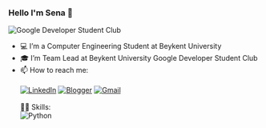 ### Hello I'm Sena 👋
![Google Developer Student Club](https://media.giphy.com/media/eIahGoLu190H4EASVU/giphy.gif)                                                                                    
- 💻 I’m a Computer Engineering Student at Beykent University
- 🎓 I’m Team Lead at Beykent University Google Developer Student Club
- 📫 How to reach me: <br /><br />
[![LinkedIn](https://img.shields.io/badge/LinkedIn-0077B5?style=for-the-badge&logo=linkedin&logoColor=white
)](https://www.linkedin.com/in/nisa-sena-yazgan/)   [![Blogger](https://img.shields.io/badge/Blogger-FF5722?style=for-the-badge&logo=blogger&logoColor=white)](https://nisasenayazgan.blogspot.com)   [![Gmail](https://img.shields.io/badge/Gmail-D14836?style=for-the-badge&logo=gmail&logoColor=white)](nsena.yazgan@gmail.com)
<br /><br />👩‍💻 Skills:<br />
![Python](https://img.shields.io/badge/Python-3776AB?style=for-the-badge&logo=python&logoColor=white)
